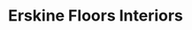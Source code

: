 ---
title: "Erskine Floors Interiors"
url: /maplewood/erskine-floors-interiors/
shop: interior decoration
---